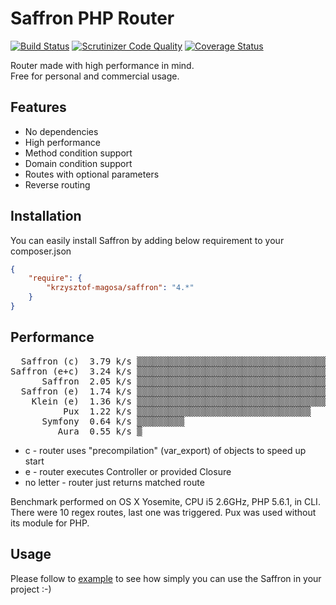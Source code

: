 # Saffron PHP Router
[![Build Status](https://travis-ci.org/krzysztof-magosa/saffron-php.svg?branch=master)](https://travis-ci.org/krzysztof-magosa/saffron-php)
[![Scrutinizer Code Quality](https://scrutinizer-ci.com/g/krzysztof-magosa/saffron-php/badges/quality-score.png?b=master)](https://scrutinizer-ci.com/g/krzysztof-magosa/saffron-php/?branch=master)
[![Coverage Status](https://img.shields.io/coveralls/krzysztof-magosa/saffron-php.svg)](https://coveralls.io/r/krzysztof-magosa/saffron-php?branch=master)

Router made with high performance in mind.  
Free for personal and commercial usage.

## Features
* No dependencies
* High performance
* Method condition support
* Domain condition support
* Routes with optional parameters
* Reverse routing

## Installation
You can easily install Saffron by adding below requirement to your composer.json
```json
{
    "require": {
        "krzysztof-magosa/saffron": "4.*"
    }
}
```

## Performance
<pre>
  Saffron (c)  3.79 k/s ▒▒▒▒▒▒▒▒▒▒▒▒▒▒▒▒▒▒▒▒▒▒▒▒▒▒▒▒▒▒▒▒▒▒▒▒▒▒▒▒▒▒▒▒▒▒▒▒▒▒▒
Saffron (e+c)  3.24 k/s ▒▒▒▒▒▒▒▒▒▒▒▒▒▒▒▒▒▒▒▒▒▒▒▒▒▒▒▒▒▒▒▒▒▒▒▒▒▒▒▒▒▒▒▒▒▒▒▒▒▒
      Saffron  2.05 k/s ▒▒▒▒▒▒▒▒▒▒▒▒▒▒▒▒▒▒▒▒▒▒▒▒▒▒▒▒▒▒▒▒▒▒▒▒▒▒▒▒▒▒▒▒
  Saffron (e)  1.74 k/s ▒▒▒▒▒▒▒▒▒▒▒▒▒▒▒▒▒▒▒▒▒▒▒▒▒▒▒▒▒▒▒▒▒▒▒▒▒▒▒▒▒
    Klein (e)  1.36 k/s ▒▒▒▒▒▒▒▒▒▒▒▒▒▒▒▒▒▒▒▒▒▒▒▒▒▒▒▒▒▒▒▒▒▒▒▒
          Pux  1.22 k/s ▒▒▒▒▒▒▒▒▒▒▒▒▒▒▒▒▒▒▒▒▒▒▒▒▒▒▒▒▒▒▒▒▒
      Symfony  0.64 k/s ▒▒▒▒▒▒▒▒▒
         Aura  0.55 k/s ▒
</pre>

* c - router uses "precompilation" (var_export) of objects to speed up start
* e - router executes Controller or provided Closure
* no letter - router just returns matched route

Benchmark performed on OS X Yosemite, CPU i5 2.6GHz, PHP 5.6.1, in CLI.
There were 10 regex routes, last one was triggered.
Pux was used without its module for PHP.

## Usage
Please follow to [example](https://github.com/krzysztof-magosa/saffron-php/tree/master/example) 
to see how simply you can use the Saffron in your project :-)
